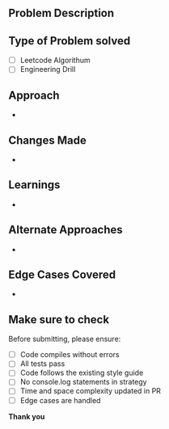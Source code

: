 ## Problem Description

## Type of Problem solved
- [ ] Leetcode Algorithum
- [ ] Engineering Drill

## Approach
- 

## Changes Made
-

## Learnings
-

## Alternate Approaches
-

## Edge Cases Covered
-

## Make sure to check

Before submitting, please ensure:
- [ ] Code compiles without errors
- [ ] All tests pass
- [ ] Code follows the existing style guide
- [ ] No console.log statements in strategy
- [ ] Time and space complexity updated in PR
- [ ] Edge cases are handled

**Thank you**
